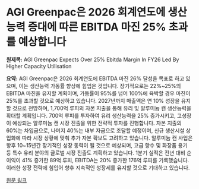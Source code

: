 # AGI Greenpac은 2026 회계연도에 생산능력 증대에 따른 EBITDA 마진 25% 초과를 예상합니다

**원제목:** AGI Greenpac Expects Over 25% Ebitda Margin In FY26 Led By Higher Capacity Utilisation

**요약:** AGI Greenpac은 2026 회계연도에 EBITDA 마진 26% 달성을 목표로 하고 있으며, 이는 생산능력 가동률 향상에 힘입은 것입니다. 장기적으로는 22%~25%의 EBITDA 마진을 유지할 계획이며, 가동률이 95%를 넘어 100%에 육박할 경우 마진이 25%를 초과할 것으로 예상하고 있습니다.  2027년까지 매출액은 연 10% 성장을 유지할 것으로 전망하며, 1,700억 루피의 자본 지출을 통해 유리 및 알루미늄 캔 생산능력을 확대할 계획입니다.  700억 루피를 투자하여 유리 생산능력을 25% 증가시키고, 고성장이 예상되는 알루미늄 캔 시장 진출을 위한 전략적 투자를 진행합니다. 자본 지출의 60%는 차입금으로, 나머지 40%는 내부 자금으로 조달할 예정이며, 신규 생산시설 상업화에 따라 시장 상황에 맞춰 추가 자본 확보도 고려하고 있습니다.  알루미늄 캔 사업은 향후 10~15년간 장기적인 성장 동력이 될 것으로 예상되며, 고급 향수 및 화장품 용기 등 특수 유리 분야의 글로벌 시장 진출도 계획하고 있습니다.  1분기 실적은 전년 대비 순이익이 41% 증가한 89억 루피, EBITDA는 20% 증가한 176억 루피를 기록했습니다.  이러한 성장 전략에 힘입어 향후 지속적인 성장세를 유지할 것으로 기대하고 있습니다.

[원문 링크](https://www.ndtvprofit.com/business/agi-greenpac-expects-over-25-ebitda-margin-in-fy26-led-by-higher-capacity-utilisation)
